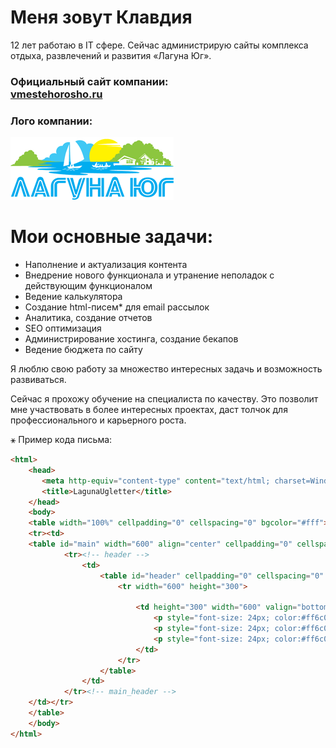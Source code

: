 # Меня зовут Клавдия

12 лет работаю в IT сфере. Сейчас администрирую сайты комплекса отдыха, развлечений и развития &laquo;Лагуна Юг&raquo;. 
### Официальный сайт компании: <br/>[vmestehorosho.ru](https://www.vmestehorosho.ru/)
### Лого компании:<br/> 
![](/logos.png)

# Мои основные задачи:
* Наполнение и актуализация контента
* Внедрение нового функционала и утранение неполадок с действующим функционалом
* Ведение калькулятора
* Создание html-писем* для email рассылок
* Аналитика, создание отчетов
* SEO оптимизация
* Администрирование хостинга, создание бекапов
* Ведение бюджета по сайту

Я люблю свою работу за множество интересных задачь и возможность развиваться. 

Сейчас я прохожу обучение на специалиста по качеству. Это позволит мне участвовать в более интересных проектах, даст толчок для профессионального и карьерного роста.

&#9913; Пример кода письма:
```html
<html>  	 
	<head>  
	   <meta http-equiv="content-type" content="text/html; charset=Windows-1251">
	   <title>LagunaUgletter</title>  	 
	</head>  	 
	<body> 
	<table width="100%" cellpadding="0" cellspacing="0" bgcolor="#fff">
	<tr><td>  	 	 
	<table id="main" width="600" align="center" cellpadding="0" cellspacing="0" style="background-color: #fff; border-left:1px solid #e9e9e9; border-right:1px solid #e9e9e9;">
	        <tr><!-- header -->  
	            <td>  
	                <table id="header" cellpadding="0" cellspacing="0" align="center"  height="190" >  
	                    <tr width="600" height="300">  
	 
	                        <td height="300" width="600" valign="bottom" style="background: url(http://vmestehorosho.ru/letter/messages/spring/2023/header-may-2023.jpg); background-repeat: no-repeat; margin:0px; padding:0px;"> 
								<p style="font-size: 24px; color:#ff6c00 !important; font-family: Arial; line-height: 1.3; margin:0px; padding:0px; text-transform: uppercase;" align="center"><b>Майский марафон мангалов</b></p>
								<p style="font-size: 24px; color:#ff6c00 !important; font-family: Arial; line-height: 1.3; margin:0px; padding:0px; text-transform: uppercase; margin-top:3px;" align="center"><b>с 28 апреля по 1 мая</b></p>
								<p style="font-size: 24px; color:#ff6c00 !important; font-family: Arial; line-height: 1.3; margin:0px; padding:0px; text-transform: uppercase; margin-top:3px; margin-bottom:20px;" align="center"><b>Приглашаем на праздничный отдых!</b></p>
							</td>  	 
	                    </tr>   
	                </table> 
	            </td>   
	        </tr><!-- main_header -->   
	</td></tr>
	</table> 
	</body>  
</html>
```